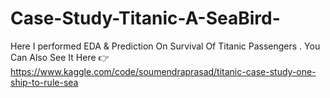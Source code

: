 # Case-Study-Titanic-A-SeaBird-
Here I performed EDA &amp; Prediction On  Survival Of Titanic Passengers . You Can Also See It Here 👉 https://www.kaggle.com/code/soumendraprasad/titanic-case-study-one-ship-to-rule-sea
